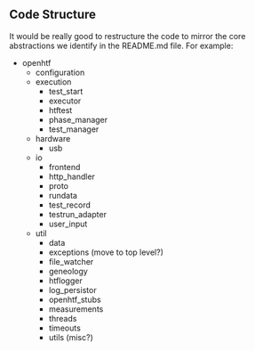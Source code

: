 ## Code Structure
It would be really good to restructure the code to mirror the core abstractions
we identify in the README.md file. For example:
  
  * openhtf
    * configuration
    * execution
      * test_start
      * executor
      * htftest
      * phase_manager
      * test_manager
    * hardware
      * usb
    * io
      * frontend
      * http_handler
      * proto
      * rundata
      * test_record
      * testrun_adapter
      * user_input
    * util
      * data
      * exceptions (move to top level?)
      * file_watcher
      * geneology
      * htflogger
      * log_persistor
      * openhtf_stubs
      * measurements
      * threads
      * timeouts
      * utils (misc?)
